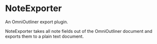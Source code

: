 NoteExporter
============

An OmniOutliner export plugin.


NoteExporter takes all note fields out of the OmniOutliner document and exports them to a plain text document.
